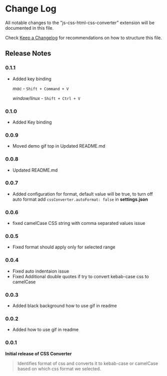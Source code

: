 # Change Log

All notable changes to the "js-css-html-css-converter" extension will be documented in this file.

Check [Keep a Changelog](http://keepachangelog.com/) for recommendations on how to structure this file.


## Release Notes

### 0.1.1
* Added key binding

  *mac* - `Shift + Command + V`

  *window/linux* - `Shift + Ctrl + V`

### 0.1.0
* Added Key binding

### 0.0.9
* Moved demo gif top in Updated README.md

### 0.0.8
* Updated README.md

### 0.0.7
* Added configuration for format, default value will be true, to turn off auto format add `cssConverter.autoFormat: false` in **settings.json**

### 0.0.6
* fixed camelCase CSS string with comma separated values issue

### 0.0.5
* Fixed format should apply only for selected range

### 0.0.4
* Fixed auto indentaion issue
* Fixed Additional double quotes if try to convert kebab-case css to camelCase

### 0.0.3
* Added black background how to use gif in readme

### 0.0.2
* Added how to use gif in readme

### 0.0.1
**Initial release of CSS Converter** 
> Identifies format of css and converts it to kebab-case or camelCase based on which css format we selected.